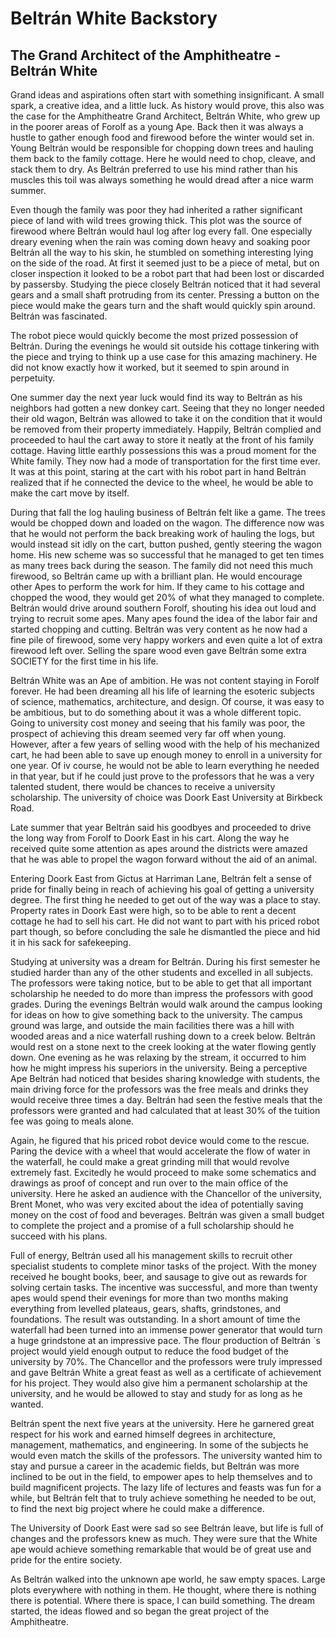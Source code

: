 # Beltrán White Backstory

## The Grand Architect of the Amphitheatre - Beltrán White

Grand ideas and aspirations often start with something insignificant. A small spark, a creative idea, and a little luck. As history would prove, this also was the case for the Amphitheatre Grand Architect, Beltrán White, who grew up in the poorer areas of Forolf as a young Ape. Back then it was always a hustle to gather enough food and firewood before the winter would set in. Young Beltrán would be responsible for chopping down trees and hauling them back to the family cottage. Here he would need to chop, cleave, and stack them to dry. As Beltrán preferred to use his mind rather than his muscles this toil was always something he would dread after a nice warm summer.&#x20;

Even though the family was poor they had inherited a rather significant piece of land with wild trees growing thick. This plot was the source of firewood where Beltrán would haul log after log every fall. One especially dreary evening when the rain was coming down heavy and soaking poor Beltrán all the way to his skin, he stumbled on something interesting lying on the side of the road. At first it seemed just to be a piece of metal, but on closer inspection it looked to be a robot part that had been lost or discarded by passersby. Studying the piece closely Beltrán noticed that it had several gears and a small shaft protruding from its center. Pressing a button on the piece would make the gears turn and the shaft would quickly spin around. Beltrán was fascinated.&#x20;

The robot piece would quickly become the most prized possession of Beltrán. During the evenings he would sit outside his cottage tinkering with the piece and trying to think up a use case for this amazing machinery. He did not know exactly how it worked, but it seemed to spin around in perpetuity.&#x20;

One summer day the next year luck would find its way to Beltrán as his neighbors had gotten a new donkey cart. Seeing that they no longer needed their old wagon, Beltrán was allowed to take it on the condition that it would be removed from their property immediately. Happily, Beltrán complied and proceeded to haul the cart away to store it neatly at the front of his family cottage. Having little earthly possessions this was a proud moment for the White family. They now had a mode of transportation for the first time ever. It was at this point, staring at the cart with his robot part in hand Beltrán realized that if he connected the device to the wheel, he would be able to make the cart move by itself.&#x20;

During that fall the log hauling business of Beltrán felt like a game. The trees would be chopped down and loaded on the wagon. The difference now was that he would not perform the back breaking work of hauling the logs, but would instead sit idly on the cart, button pushed, gently steering the wagon home. His new scheme was so successful that he managed to get ten times as many trees back during the season. The family did not need this much firewood, so Beltrán came up with a brilliant plan. He would encourage other Apes to perform the work for him. If they came to his cottage and chopped the wood, they would get 20% of what they managed to complete. Beltrán would drive around southern Forolf, shouting his idea out loud and trying to recruit some apes. Many apes found the idea of the labor fair and started chopping and cutting. Beltrán was very content as he now had a fine pile of firewood, some very happy workers and even quite a lot of extra firewood left over. Selling the spare wood even gave Beltrán some extra SOCIETY for the first time in his life.&#x20;

Beltrán White was an Ape of ambition. He was not content staying in Forolf forever. He had been dreaming all his life of learning the esoteric subjects of science, mathematics, architecture, and design. Of course, it was easy to be ambitious, but to do something about it was a whole different topic. Going to university cost money and seeing that his family was poor, the prospect of achieving this dream seemed very far off when young. However, after a few years of selling wood with the help of his mechanized cart, he had been able to save up enough money to enroll in a university for one year. Of iv course, he would not be able to learn everything he needed in that year, but if he could just prove to the professors that he was a very talented student, there would be chances to receive a university scholarship. The university of choice was Doork East University at Birkbeck Road.&#x20;

Late summer that year Beltrán said his goodbyes and proceeded to drive the long way from Forolf to Doork East in his cart. Along the way he received quite some attention as apes around the districts were amazed that he was able to propel the wagon forward without the aid of an animal.&#x20;

Entering Doork East from Gictus at Harriman Lane, Beltrán felt a sense of pride for finally being in reach of achieving his goal of getting a university degree. The first thing he needed to get out of the way was a place to stay. Property rates in Doork East were high, so to be able to rent a decent cottage he had to sell his cart. He did not want to part with his priced robot part though, so before concluding the sale he dismantled the piece and hid it in his sack for safekeeping.&#x20;

Studying at university was a dream for Beltrán. During his first semester he studied harder than any of the other students and excelled in all subjects. The professors were taking notice, but to be able to get that all important scholarship he needed to do more than impress the professors with good grades. During the evenings Beltrán would walk around the campus looking for ideas on how to give something back to the university. The campus ground was large, and outside the main facilities there was a hill with wooded areas and a nice waterfall rushing down to a creek below. Beltrán would rest on a stone next to the creek looking at the water flowing gently down. One evening as he was relaxing by the stream, it occurred to him how he might impress his superiors in the university. Being a perceptive Ape Beltrán had noticed that besides sharing knowledge with students, the main driving force for the professors was the free meals and drinks they would receive three times a day. Beltrán had seen the festive meals that the professors were granted and had calculated that at least 30% of the tuition fee was going to meals alone.&#x20;

Again, he figured that his priced robot device would come to the rescue. Paring the device with a wheel that would accelerate the flow of water in the waterfall, he could make a great grinding mill that would revolve extremely fast. Excitedly he would proceed to make some schematics and drawings as proof of concept and run over to the main office of the university. Here he asked an audience with the Chancellor of the university, Brent Monet, who was very excited about the idea of potentially saving money on the cost of food and beverages. Beltrán was given a small budget to complete the project and a promise of a full scholarship should he succeed with his plans.&#x20;

Full of energy, Beltrán used all his management skills to recruit other specialist students to complete minor tasks of the project. With the money received he bought books, beer, and sausage to give out as rewards for solving certain tasks. The incentive was successful, and more than twenty apes would spend their evenings for more than two months making everything from levelled plateaus, gears, shafts, grindstones, and foundations. The result was outstanding. In a short amount of time the waterfall had been turned into an immense power generator that would turn a huge grindstone at an impressive pace. The flour production of Beltrán \`s project would yield enough output to reduce the food budget of the university by 70%. The Chancellor and the professors were truly impressed and gave Beltrán White a great feast as well as a certificate of achievement for his project. They would also give him a permanent scholarship at the university, and he would be allowed to stay and study for as long as he wanted.&#x20;

Beltrán spent the next five years at the university. Here he garnered great respect for his work and earned himself degrees in architecture, management, mathematics, and engineering. In some of the subjects he would even match the skills of the professors. The university wanted him to stay and pursue a career in the academic fields, but Beltrán was more inclined to be out in the field, to empower apes to help themselves and to build magnificent projects. The lazy life of lectures and feasts was fun for a while, but Beltrán felt that to truly achieve something he needed to be out, to find the next big project where he could make a difference.&#x20;

The University of Doork East were sad so see Beltrán leave, but life is full of changes and the professors knew as much. They were sure that the White ape would achieve something remarkable that would be of great use and pride for the entire society.&#x20;

As Beltrán walked into the unknown ape world, he saw empty spaces. Large plots everywhere with nothing in them. He thought, where there is nothing there is potential. Where there is space, I can build something. The dream started, the ideas flowed and so began the great project of the Amphitheatre.
